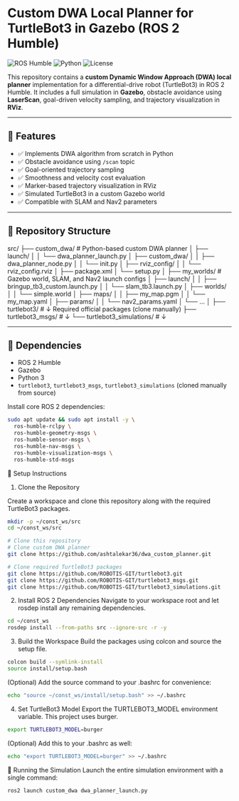 # Custom DWA Local Planner for TurtleBot3 in Gazebo (ROS 2 Humble)

![ROS Humble](https://img.shields.io/badge/ROS-Humble-blue)
![Python](https://img.shields.io/badge/Python-3.10-blueviolet)
![License](https://img.shields.io/badge/License-MIT-green)

This repository contains a **custom Dynamic Window Approach (DWA) local planner** implementation for a differential-drive robot (TurtleBot3) in ROS 2 Humble. It includes a full simulation in **Gazebo**, obstacle avoidance using **LaserScan**, goal-driven velocity sampling, and trajectory visualization in **RViz**.

---

## 🚀 Features

- ✅ Implements DWA algorithm from scratch in Python
- ✅ Obstacle avoidance using `/scan` topic
- ✅ Goal-oriented trajectory sampling
- ✅ Smoothness and velocity cost evaluation
- ✅ Marker-based trajectory visualization in RViz
- ✅ Simulated TurtleBot3 in a custom Gazebo world
- ✅ Compatible with SLAM and Nav2 parameters

---

## 📁 Repository Structure
src/
├── custom_dwa/               # Python-based custom DWA planner
│   ├── launch/
│   │   └── dwa_planner_launch.py
│   ├── custom_dwa/
│   │   ├── dwa_planner_node.py
│   │   └── init.py
│   ├── rviz_config/
│   │   └── rviz_config.rviz
│   ├── package.xml
│   └── setup.py
│
├── my_worlds/                # Gazebo world, SLAM, and Nav2 launch configs
│   ├── launch/
│   │   ├── bringup_tb3_custom.launch.py
│   │   └── slam_tb3.launch.py
│   ├── worlds/
│   │   └── simple.world
│   ├── maps/
│   │   ├── my_map.pgm
│   │   └── my_map.yaml
│   ├── params/
│   │   └── nav2_params.yaml
│   └── ...
│
├── turtlebot3/               # ↓ Required official packages (clone manually)
├── turtlebot3_msgs/          # ↓
└── turtlebot3_simulations/   # ↓


---

## 🧩 Dependencies

-   ROS 2 Humble
-   Gazebo
-   Python 3
-   `turtlebot3`, `turtlebot3_msgs`, `turtlebot3_simulations` (cloned manually from source)

Install core ROS 2 dependencies:
```bash
sudo apt update && sudo apt install -y \
  ros-humble-rclpy \
  ros-humble-geometry-msgs \
  ros-humble-sensor-msgs \
  ros-humble-nav-msgs \
  ros-humble-visualization-msgs \
  ros-humble-std-msgs
```

🔧 Setup Instructions
1. Clone the Repository


Create a workspace and clone this repository along with the required TurtleBot3 packages.
```bash
mkdir -p ~/const_ws/src
cd ~/const_ws/src

# Clone this repository
# Clone custom DWA planner
git clone https://github.com/ashtalekar36/dwa_custom_planner.git

# Clone required TurtleBot3 packages
git clone https://github.com/ROBOTIS-GIT/turtlebot3.git
git clone https://github.com/ROBOTIS-GIT/turtlebot3_msgs.git
git clone https://github.com/ROBOTIS-GIT/turtlebot3_simulations.git
```
2. Install ROS 2 Dependencies
Navigate to your workspace root and let rosdep install any remaining dependencies.
```bash
cd ~/const_ws
rosdep install --from-paths src --ignore-src -r -y
```
3. Build the Workspace
Build the packages using colcon and source the setup file.
```bash
colcon build --symlink-install
source install/setup.bash
```
(Optional) Add the source command to your .bashrc for convenience:
```bash
echo "source ~/const_ws/install/setup.bash" >> ~/.bashrc
```
4. Set TurtleBot3 Model
Export the TURTLEBOT3_MODEL environment variable. This project uses burger.
```bash
export TURTLEBOT3_MODEL=burger
```
(Optional) Add this to your .bashrc as well:
```bash
echo "export TURTLEBOT3_MODEL=burger" >> ~/.bashrc
```
📡 Running the Simulation
Launch the entire simulation environment with a single command:
```bash
ros2 launch custom_dwa dwa_planner_launch.py
```

